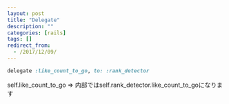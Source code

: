 ```yaml
---
layout: post
title: "Delegate"
description: ""
categories: [rails]
tags: []
redirect_from:
  - /2017/12/09/
---
```

~~~ ruby
delegate :like_count_to_go, to: :rank_detector
~~~

self.like_count_to_go => 内部ではself.rank_detector.like_count_to_goになります
